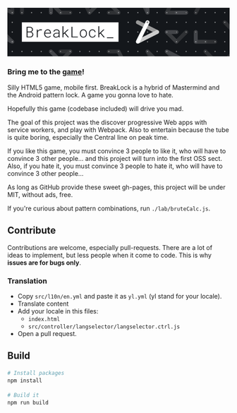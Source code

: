 ![BreakLock](assets/banner.png)

### Bring me to the **[game](https://maxwellito.github.io/breaklock/)**!

Silly HTML5 game, mobile first.
BreakLock is a hybrid of Mastermind and the Android pattern lock. A game you gonna love to hate.

Hopefully this game (codebase included) will drive you mad.

The goal of this project was the discover progressive Web apps with service workers, and play with Webpack. Also to entertain because the tube is quite boring, especially the Central line on peak time.

If you like this game, you must convince 3 people to like it, who will have to convince 3 other people...  and this project will turn into the first OSS sect. Also, if you hate it, you must convince 3 people to hate it, who will have to convince 3 other people...

As long as GitHub provide these sweet gh-pages, this project will be under MIT, without ads, free. 

If you're curious about pattern combinations, run `./lab/bruteCalc.js`.

## Contribute

Contributions are welcome, especially pull-requests. There are a lot of ideas to implement, but less people when it come to code. This is why **issues are for bugs only**.

### Translation
- Copy `src/l10n/en.yml` and paste it as `yl.yml` (yl stand for your locale).
- Translate content
- Add your locale in this files:
  - `index.html`
  - `src/controller/langselector/langselector.ctrl.js`
- Open a pull request.


## Build

```bash
# Install packages
npm install

# Build it
npm run build
```
